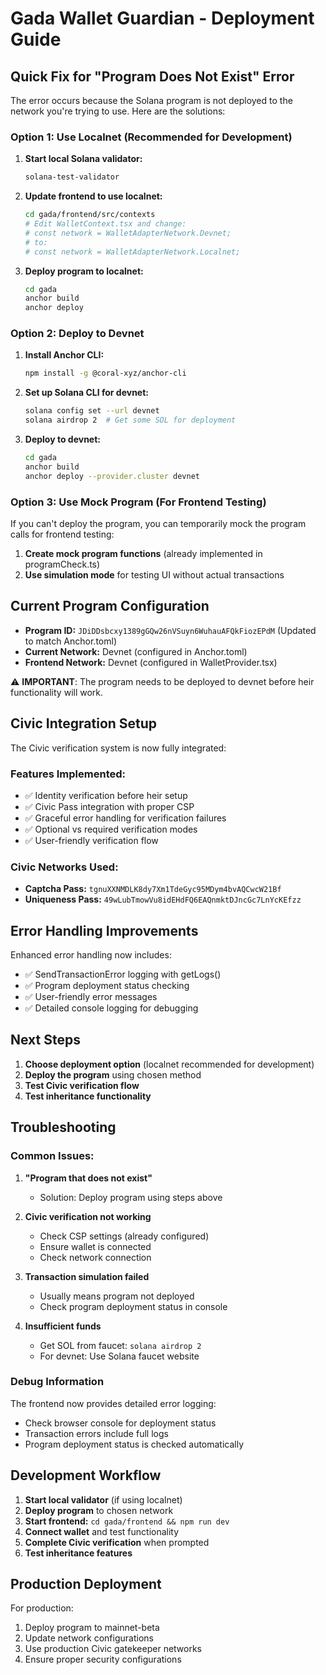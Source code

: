 # Gada Wallet Guardian - Deployment Guide

## Quick Fix for "Program Does Not Exist" Error

The error occurs because the Solana program is not deployed to the network you're trying to use. Here are the solutions:

### Option 1: Use Localnet (Recommended for Development)

1. **Start local Solana validator:**
   ```bash
   solana-test-validator
   ```

2. **Update frontend to use localnet:**
   ```bash
   cd gada/frontend/src/contexts
   # Edit WalletContext.tsx and change:
   # const network = WalletAdapterNetwork.Devnet;
   # to:
   # const network = WalletAdapterNetwork.Localnet;
   ```

3. **Deploy program to localnet:**
   ```bash
   cd gada
   anchor build
   anchor deploy
   ```

### Option 2: Deploy to Devnet

1. **Install Anchor CLI:**
   ```bash
   npm install -g @coral-xyz/anchor-cli
   ```

2. **Set up Solana CLI for devnet:**
   ```bash
   solana config set --url devnet
   solana airdrop 2  # Get some SOL for deployment
   ```

3. **Deploy to devnet:**
   ```bash
   cd gada
   anchor build
   anchor deploy --provider.cluster devnet
   ```

### Option 3: Use Mock Program (For Frontend Testing)

If you can't deploy the program, you can temporarily mock the program calls for frontend testing:

1. **Create mock program functions** (already implemented in programCheck.ts)
2. **Use simulation mode** for testing UI without actual transactions

## Current Program Configuration

- **Program ID:** `JDiDDsbcxy1389gGQw26nVSuyn6WuhauAFQkFiozEPdM` (Updated to match Anchor.toml)
- **Current Network:** Devnet (configured in Anchor.toml)
- **Frontend Network:** Devnet (configured in WalletProvider.tsx)

⚠️ **IMPORTANT**: The program needs to be deployed to devnet before heir functionality will work.

## Civic Integration Setup

The Civic verification system is now fully integrated:

### Features Implemented:
- ✅ Identity verification before heir setup
- ✅ Civic Pass integration with proper CSP
- ✅ Graceful error handling for verification failures
- ✅ Optional vs required verification modes
- ✅ User-friendly verification flow

### Civic Networks Used:
- **Captcha Pass:** `tgnuXXNMDLK8dy7Xm1TdeGyc95MDym4bvAQCwcW21Bf`
- **Uniqueness Pass:** `49wLubTmowVu8idEHdFQ6EAQnmktDJncGc7LnYcKEfzz`

## Error Handling Improvements

Enhanced error handling now includes:
- ✅ SendTransactionError logging with getLogs()
- ✅ Program deployment status checking
- ✅ User-friendly error messages
- ✅ Detailed console logging for debugging

## Next Steps

1. **Choose deployment option** (localnet recommended for development)
2. **Deploy the program** using chosen method
3. **Test Civic verification flow**
4. **Test inheritance functionality**

## Troubleshooting

### Common Issues:

1. **"Program that does not exist"**
   - Solution: Deploy program using steps above

2. **Civic verification not working**
   - Check CSP settings (already configured)
   - Ensure wallet is connected
   - Check network connection

3. **Transaction simulation failed**
   - Usually means program not deployed
   - Check program deployment status in console

4. **Insufficient funds**
   - Get SOL from faucet: `solana airdrop 2`
   - For devnet: Use Solana faucet website

### Debug Information

The frontend now provides detailed error logging:
- Check browser console for deployment status
- Transaction errors include full logs
- Program deployment status is checked automatically

## Development Workflow

1. **Start local validator** (if using localnet)
2. **Deploy program** to chosen network
3. **Start frontend:** `cd gada/frontend && npm run dev`
4. **Connect wallet** and test functionality
5. **Complete Civic verification** when prompted
6. **Test inheritance features**

## Production Deployment

For production:
1. Deploy program to mainnet-beta
2. Update network configurations
3. Use production Civic gatekeeper networks
4. Ensure proper security configurations